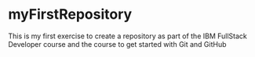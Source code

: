 # myFirstRepository
This is my first exercise to create a repository as part of the IBM FullStack Developer course and the course to get started with Git and GitHub
